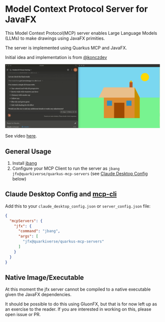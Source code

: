 # Model Context Protocol Server for JavaFX

This Model Context Protocol(MCP) server enables Large Language Models (LLMs) to make drawings using JavaFX primities.

The server is implemented using Quarkus MCP and JavaFX.

Initial idea and implementation is from [@konczdev](https://gist.github.com/konczdev/5e6774d2d8640bf83baab88cb068bcc2)

[![JFX Demo](images/jfx-demo.png)](https://www.youtube.com/watch?v=Wnh_-0dAaDI)

See video [here](https://www.youtube.com/watch?v=Wnh_-0dAaDI).

## General Usage 

1. Install [jbang](https://www.jbang.dev/download/)
2. Configure your MCP Client to run the server as `jbang jfx@quarkiverse/quarkus-mcp-servers` (see [Claude Desktop Config](#claude-desktop-config) below)

## Claude Desktop Config and [mcp-cli](https://github.com/chrishayuk/mcp-cli)

Add this to your `claude_desktop_config.json` or `server_config.json` file:

```json
{
  "mcpServers": {
    "jfx": {
      "command": "jbang",
      "args": [
        "jfx@quarkiverse/quarkus-mcp-servers"
      ]
    }
  }
}
```

## Native Image/Executable

At this moment the jfx server cannot be compiled to a native executable given the JavaFX dependencies. 

It should be possible to do this using GluonFX, but that is for now left up as an exercise to the reader. If you are interested in working on this, please open issue or PR. 